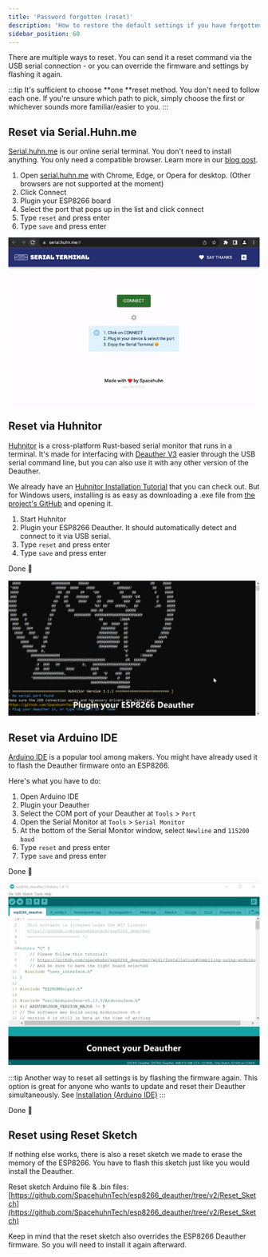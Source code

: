 ```yaml
---
title: 'Password forgotten (reset)'
description: 'How to restore the default settings if you have forgotten the password of your Deauther.'
sidebar_position: 60
---
```


There are multiple ways to reset. You can send it a reset command via the USB serial connection - or you can override the firmware and settings by flashing it again.

:::tip
It's sufficient to choose **one **reset method. You don't need to follow each one. If you're unsure which path to pick, simply choose the first or whichever sounds more familiar/easier to you.
:::

## Reset via Serial.Huhn.me

[Serial.huhn.me](https://serial.huhn.me) is our online serial terminal. You don't need to install anything. You only need a compatible browser. Learn more in our [blog post](https://blog.spacehuhn.com/serial-terminal).

1. Open [serial.huhn.me](https://serial.huhn.me) with Chrome, Edge, or Opera for desktop. (Other browsers are not supported at the moment)
2. Click Connect
3. Plugin your ESP8266 board
4. Select the port that pops up in the list and click connect
5. Type `reset` and press enter
6. Type `save` and press enter 

![Connecting to and resetting Deauther using serial.huhn.me](/img/usage/reset.gif)

## Reset via Huhnitor

[Huhnitor](https://huhnitor.com) is a cross-platform Rust-based serial monitor that runs in a terminal. It's made for interfacing with [Deauther V3](https://github.com/SpacehuhnTech/esp8266_deauther/tree/v3) easier through the USB serial command line, but you can also use it with any other version of the Deauther.

We already have an [Huhnitor Installation Tutorial](https://blog.spacehuhn.com/huhnitor-installation/) that you can check out. 
But for Windows users, installing is as easy as downloading a .exe file from [the project's GitHub](https://github.com/SpacehuhnTech/Huhnitor/releases/tag/1.1.2) and opening it.

1. Start Huhnitor
2. Plugin your ESP8266 Deauther. It should automatically detect and connect to it via USB serial.
3. Type `reset` and press enter
4. Type `save` and press enter 

Done 🎉

![Animated GIF showing how to reset Deauther via Huhnitor](/img/usage/huhnitorreset.gif)

## Reset via Arduino IDE

[Arduino IDE](https://www.arduino.cc/en/software) is a popular tool among makers. You might have already used it to flash the Deauther firmware onto an ESP8266.

Here's what you have to do:

1. Open Arduino IDE
2. Plugin your Deauther
3. Select the COM port of your Deauther at `Tools` > `Port`
4. Open the Serial Monitor at `Tools` > `Serial Monitor`
5. At the bottom of the Serial Monitor window, select `Newline` and `115200 baud`
6. Type `reset` and press enter
7. Type `save` and press enter 

Done 🎉

![Animated GIF showing how to reset Deauther via Arduino IDE](/img/usage/arduinoreset.gif)

:::tip
Another way to reset all settings is by flashing the firmware again. This option is great for anyone who wants to update and reset their Deauther simultaneously. See [Installation (Arduino IDE)](/docs/diy/installation-arduino)
:::

Done 🎉

## Reset using Reset Sketch

If nothing else works, there is also a reset sketch we made to erase the memory of the ESP8266. 
You have to flash this sketch just like you would install the Deauther.

Reset sketch Arduino file & .bin files: [https://github.com/SpacehuhnTech/esp8266_deauther/tree/v2/Reset_Sketch](https://github.com/SpacehuhnTech/esp8266_deauther/tree/v2/Reset_Sketch)

Keep in mind that the reset sketch also overrides the ESP8266 Deauther firmware. So you will need to install it again afterward.